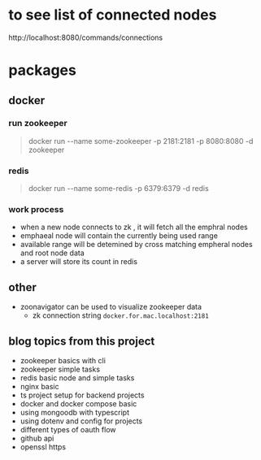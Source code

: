 # to see list of connected nodes 
http://localhost:8080/commands/connections 

# packages

## docker 
### run zookeeper 
> docker run --name some-zookeeper -p 2181:2181 -p 8080:8080 -d zookeeper 

### redis 
> docker run --name some-redis -p 6379:6379 -d redis 



### work process 
- when a new node connects to zk , it will fetch all the emphral nodes 
- emphaeal node will contain the currently being used range 
- available range will be detemined by cross matching empheral nodes and root node data 
- a server will store its count in redis 


## other 
- zoonavigator can be used to visualize zookeeper data 
    - zk connection string `docker.for.mac.localhost:2181`



## blog topics from this project 
- zookeeper basics with cli 
- zookeeper simple tasks 
- redis basic node and simple tasks 
- nginx basic 
- ts project setup for backend projects 
- docker and docker compose basic 
- using mongoodb with typescript 
- using dotenv and config for projects 
- different types of oauth flow 
- github api 
- openssl https 